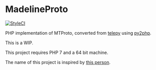 # MadelineProto
[![StyleCI](https://styleci.io/repos/61838413/shield)](https://styleci.io/repos/61838413)


PHP implementation of MTProto, converted from [telepy](https://github.com/griganton/telepy) using [py2php](https://github.com/dan-da/py2php).  

This is a WIP.

This project requires PHP 7 and a 64 bit machine. 

The name of this project is inspired by [this person](https://s-media-cache-ak0.pinimg.com/736x/f0/a1/70/f0a170718baeb0e3817c612d96f5d1cf.jpg).
